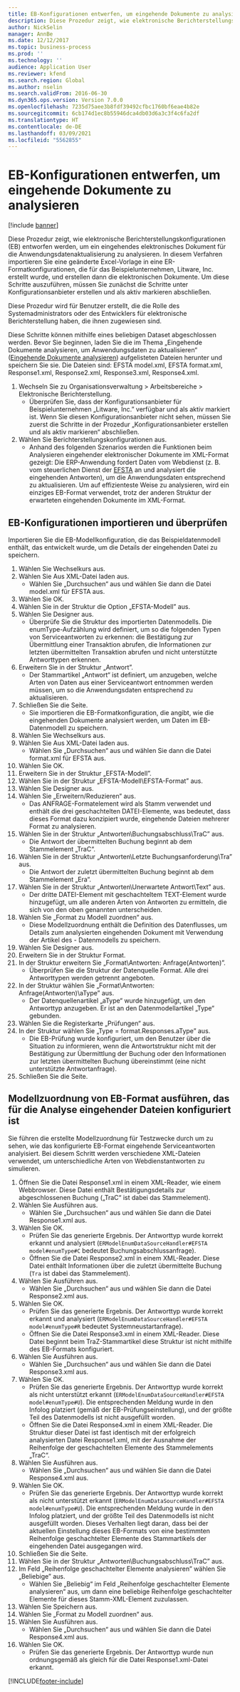 ```yaml
---
title: EB-Konfigurationen entwerfen, um eingehende Dokumente zu analysieren
description: Diese Prozedur zeigt, wie elektronische Berichterstellungskonfigurationen (EB) entworfen werden, um ein eingehendes elektronisches Dokument für die Anwendungsdatenaktualisierung zu analysieren.
author: NickSelin
manager: AnnBe
ms.date: 12/12/2017
ms.topic: business-process
ms.prod: ''
ms.technology: ''
audience: Application User
ms.reviewer: kfend
ms.search.region: Global
ms.author: nselin
ms.search.validFrom: 2016-06-30
ms.dyn365.ops.version: Version 7.0.0
ms.openlocfilehash: 7235d75aee3b8fdf39492cfbc1760bf6eae4b82e
ms.sourcegitcommit: 6cb174d1ec8b55946dca4db03d6a3c3f4c6fa2df
ms.translationtype: HT
ms.contentlocale: de-DE
ms.lasthandoff: 03/09/2021
ms.locfileid: "5562855"
---
```

# <a name="design-er-configurations-to-parse-incoming-documents"></a>EB-Konfigurationen entwerfen, um eingehende Dokumente zu analysieren

[!include [banner](../../includes/banner.md)]

Diese Prozedur zeigt, wie elektronische Berichterstellungskonfigurationen (EB) entworfen werden, um ein eingehendes elektronisches Dokument für die Anwendungsdatenaktualisierung zu analysieren. In diesem Verfahren importieren Sie eine geänderte Excel-Vorlage in eine ER-Formatkonfigurationen, die für das Beispielunternehmen, Litware, Inc. erstellt wurde, und erstellen dann die elektronischen Dokumente. Um diese Schritte auszuführen, müssen Sie zunächst die Schritte unter Konfigurationsanbieter erstellen und als aktiv markieren abschließen.

Diese Prozedur wird für Benutzer erstellt, die die Rolle des Systemadministrators oder des Entwicklers für elektronische Berichterstellung haben, die ihnen zugewiesen sind.

Diese Schritte können mithilfe eines beliebigen Dataset abgeschlossen werden. Bevor Sie beginnen, laden Sie die im Thema „Eingehende Dokumente analysieren, um Anwendungsdaten zu aktualisieren“ ([Eingehende Dokumente analysieren](../parse-incoming-electronic-documents.md)) aufgelisteten Dateien herunter und speichern Sie sie. Die Dateien sind: EFSTA model.xml, EFSTA format.xml, Response1.xml, Response2.xml, Response3.xml, Response4.xml.

1. Wechseln Sie zu Organisationsverwaltung > Arbeitsbereiche > Elektronische Berichterstellung.
    * Überprüfen Sie, dass der Konfigurationsanbieter für Beispielunternehmen „Litware, Inc.” verfügbar und als aktiv markiert ist. Wenn Sie diesen Konfigurationsanbieter nicht sehen, müssen Sie zuerst die Schritte in der Prozedur „Konfigurationsanbieter erstellen und als aktiv markieren“ abschließen.
2. Wählen Sie Berichterstellungskonfigurationen aus.
    * Anhand des folgenden Szenarios werden die Funktionen beim Analysieren eingehender elektronischer Dokumente im XML-Format gezeigt: Die ERP-Anwendung fordert Daten vom Webdienst (z. B. vom steuerlichen Dienst der [EFSTA](http://efsta.org/) an und analysiert die eingehenden Antworten), um die Anwendungsdaten entsprechend zu aktualisieren. Um auf effizienteste Weise zu analysieren, wird ein einziges EB-Format verwendet, trotz der anderen Struktur der erwarteten eingehenden Dokumente im XML-Format.

## <a name="import-and-review-er-configurations"></a>EB-Konfigurationen importieren und überprüfen

Importieren Sie die EB-Modellkonfiguration, die das Beispieldatenmodell enthält, das entwickelt wurde, um die Details der eingehenden Datei zu speichern.

1. Wählen Sie Wechselkurs aus.
2. Wählen Sie Aus XML-Datei laden aus.
    * Wählen Sie „Durchsuchen“ aus und wählen Sie dann die Datei model.xml für EFSTA aus.
3. Wählen Sie OK.
4. Wählen Sie in der Struktur die Option „EFSTA-Modell” aus.
5. Wählen Sie Designer aus.
    * Überprüfe Sie die Struktur des importierten Datenmodells. Die enumType-Aufzählung wird definiert, um so die folgenden Typen von Serviceantworten zu erkennen: die Bestätigung zur Übermittlung einer Transaktion abrufen, die Informationen zur letzten übermittelten Transaktion abrufen und nicht unterstützte Antworttypen erkennen.
6. Erweitern Sie in der Struktur „Antwort”.
    * Der Stammartikel „Antwort“ ist definiert, um anzugeben, welche Arten von Daten aus einer Serviceantwort entnommen werden müssen, um so die Anwendungsdaten entsprechend zu aktualisieren.
7. Schließen Sie die Seite.
    * Sie importieren die EB-Formatkonfiguration, die angibt, wie die eingehenden Dokumente analysiert werden, um Daten im EB-Datenmodell zu speichern.
8. Wählen Sie Wechselkurs aus.
9. Wählen Sie Aus XML-Datei laden aus.
    * Wählen Sie „Durchsuchen“ aus und wählen Sie dann die Datei format.xml für EFSTA aus.
10. Wählen Sie OK.
11. Erweitern Sie in der Struktur „EFSTA-Modell”.
12. Wählen Sie in der Struktur „EFSTA-Modell\EFSTA-Format” aus.
13. Wählen Sie Designer aus.
14. Wählen Sie „Erweitern/Reduzieren“ aus.
    * Das ANFRAGE-Formatelement wird als Stamm verwendet und enthält die drei geschachtelten DATEI-Elemente, was bedeutet, dass dieses Format dazu konzipiert wurde, eingehende Dateien mehrerer Format zu analysieren.
15. Wählen Sie in der Struktur „Antworten\Buchungsabschluss\TraC” aus.
    * Die Antwort der übermittelten Buchung beginnt ab dem Stammelement „TraC“.
16. Wählen Sie in der Struktur „Antworten\Letzte Buchungsanforderung\Tra” aus.
    * Die Antwort der zuletzt übermittelten Buchung beginnt ab dem Stammelement „Era“.
17. Wählen Sie in der Struktur „Antworten\Unerwartete Antwort\Text” aus.
    * Der dritte DATEI-Element mit geschachteltem TEXT-Element wurde hinzugefügt, um alle anderen Arten von Antworten zu ermitteln, die sich von den oben genannten unterscheiden.
18. Wählen Sie „Format zu Modell zuordnen“ aus.
    * Diese Modellzuordnung enthält die Definition des Datenflusses, um Details zum analysierten eingehenden Dokument mit Verwendung der Artikel des - Datenmodells zu speichern.
19. Wählen Sie Designer aus.
20. Erweitern Sie in der Struktur Format.
21. In der Struktur erweitern Sie „Format\Antworten: Anfrage(Antworten)”.
    * Überprüfen Sie die Struktur der Datenquelle Format. Alle drei Antworttypen werden getrennt angeboten.
22. In der Struktur wählen Sie „Format\Antworten: Anfrage(Antworten)\aType” aus.
    * Der Datenquellenartikel „aType“ wurde hinzugefügt, um den Antworttyp anzugeben. Er ist an den Datenmodellartikel „Type“ gebunden.
23. Wählen Sie die Registerkarte „Prüfungen“ aus.
24. In der Struktur wählen Sie „Type = format.Responses.aType” aus.
    * Die EB-Prüfung wurde konfiguriert, um den Benutzer über die Situation zu informieren, wenn die Antwortstruktur nicht mit der Bestätigung zur Übermittlung der Buchung oder den Informationen zur letzten übermittelten Buchung übereinstimmt (eine nicht unterstützte Antwortanfrage).
25. Schließen Sie die Seite.

## <a name="run-model-mapping-of-er-format-configured-for-parsing-incoming-files"></a>Modellzuordnung von EB-Format ausführen, das für die Analyse eingehender Dateien konfiguriert ist

Sie führen die erstellte Modellzuordnung für Testzwecke durch um zu sehen, wie das konfigurierte EB-Format eingehende Serviceantworten analyisiert. Bei diesem Schritt werden verschiedene XML-Dateien verwendet, um unterschiedliche Arten von Webdienstantworten zu simulieren.

1. Öffnen Sie die Datei Response1.xml in einem XML-Reader, wie einem Webbrowser. Diese Datei enthält Bestätigungsdetails zur abgeschlossenen Buchung („TraC“ ist dabei das Stammelement).
2. Wählen Sie Ausführen aus.
    * Wählen Sie „Durchsuchen“ aus und wählen Sie dann die Datei Response1.xml aus.
3. Wählen Sie OK.
    * Prüfen Sie das generierte Ergebnis. Der Antworttyp wurde korrekt erkannt und analysiert (`ERModelEnumDataSourceHandler#EFSTA model#enumType#C` bedeutet Buchungsabschlussanfrage).
    * Öffnen Sie die Datei Response2.xml in einem XML-Reader. Diese Datei enthält Informationen über die zuletzt übermittelte Buchung (`Tra` ist dabei das Stammelement).
4. Wählen Sie Ausführen aus.
    * Wählen Sie „Durchsuchen“ aus und wählen Sie dann die Datei Response2.xml aus.
5. Wählen Sie OK.
    * Prüfen Sie das generierte Ergebnis. Der Antworttyp wurde korrekt erkannt und analysiert (`ERModelEnumDataSourceHandler#EFSTA model#enumType#R` bedeutet Systemneustartanfrage).
    * Öffnen Sie die Datei Response3.xml in einem XML-Reader. Diese Datei beginnt beim TraZ-Stammartikel diese Struktur ist nicht mithilfe des EB-Formats konfiguriert.
6. Wählen Sie Ausführen aus.
    * Wählen Sie „Durchsuchen“ aus und wählen Sie dann die Datei Response3.xml aus.
7. Wählen Sie OK.
    * Prüfen Sie das generierte Ergebnis. Der Antworttyp wurde korrekt als nicht unterstützt erkannt (`ERModelEnumDataSourceHandler#EFSTA model#enumType#U`). Die entsprechenden Meldung wurde in den Infolog platziert (gemäß der EB-Prüfungseinstellung), und der größte Teil des Datenmodells ist nicht ausgefüllt worden.
    * Öffnen Sie die Datei Response4.xml in einem XML-Reader. Die Struktur dieser Datei ist fast identisch mit der erfolgreich analysierten Datei Response1.xml, mit der Ausnahme der Reihenfolge der geschachtelten Elemente des Stammelements „TraC“.
8. Wählen Sie Ausführen aus.
    * Wählen Sie „Durchsuchen“ aus und wählen Sie dann die Datei Response4.xml aus.
9. Wählen Sie OK.
    * Prüfen Sie das generierte Ergebnis. Der Antworttyp wurde korrekt als nicht unterstützt erkannt (`ERModelEnumDataSourceHandler#EFSTA model#enumType#U`). Die entsprechenden Meldung wurde in den Infolog platziert, und der größte Teil des Datenmodells ist nicht ausgefüllt worden. Dieses Verhalten liegt daran, dass bei der aktuellen Einstellung dieses EB-Formats von eine bestimmten Reihenfolge geschachtelter Elemente des Stammartikels der eingehenden Datei ausgegangen wird.
10. Schließen Sie die Seite.
11. Wählen Sie in der Struktur „Antworten\Buchungsabschluss\TraC” aus.
12. Im Feld „Reihenfolge geschachtelter Elemente analysieren” wählen Sie „Beliebige” aus.
    * Wählen Sie „Beliebig“ im Feld „Reihenfolge geschachtelter Elemente analysieren“ aus, um dann eine beliebige Reihenfolge geschachtelter Elemente für dieses Stamm-XML-Element zuzulassen.
13. Wählen Sie Speichern aus.
14. Wählen Sie „Format zu Modell zuordnen“ aus.
15. Wählen Sie Ausführen aus.
    * Wählen Sie „Durchsuchen“ aus und wählen Sie dann die Datei Response4.xml aus.
16. Wählen Sie OK.
    * Prüfen Sie das generierte Ergebnis. Der Antworttyp wurde nun ordnungsgemäß als gleich für die Datei Response1.xml-Datei erkannt.


[!INCLUDE[footer-include](../../../../includes/footer-banner.md)]